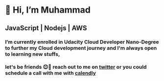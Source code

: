 #                 👋  Hi, **I’m Muhammad**
##                JavaScript | Nodejs | AWS
### I’m currently enrolled in Udacity Cloud Developer Nano-Degree to further my Cloud development journey and I'm always open to learning new stuffs, 
### let's be friends 😊🙂 reach out to me on [twitter](https://twitter.com/muhhharmmard) or you could schedule a call with me with [calendly](https://calendly.com/muhhharmmard)
